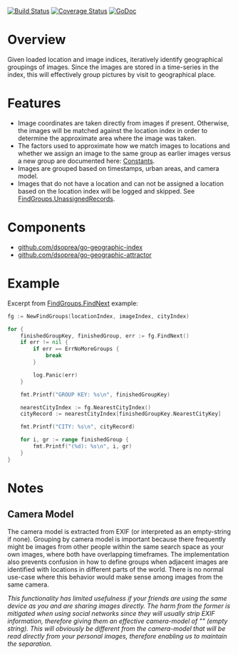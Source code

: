 [![Build Status](https://travis-ci.org/dsoprea/go-geographic-autogroup-images.svg?branch=master)](https://travis-ci.org/dsoprea/go-geographic-autogroup-images)
[![Coverage Status](https://coveralls.io/repos/github/dsoprea/go-geographic-autogroup-images/badge.svg?branch=master)](https://coveralls.io/github/dsoprea/go-geographic-autogroup-images?branch=master)
[![GoDoc](https://godoc.org/github.com/dsoprea/go-geographic-autogroup-images?status.svg)](https://godoc.org/github.com/dsoprea/go-geographic-autogroup-images)


# Overview

Given loaded location and image indices, iteratively identify geographical groupings of images. Since the images are stored in a time-series in the index, this will effectively group pictures by visit to geographical place.


# Features

- Image coordinates are taken directly from images if present. Otherwise, the images will be matched against the location index in order to determine the approximate area where the image was taken.
- The factors used to approximate how we match images to locations and whether we assign an image to the same group as earlier images versus a new group are documented here: [Constants](https://godoc.org/github.com/dsoprea/go-geographic-autogroup-images#pkg-constants).
- Images are grouped based on timestamps, urban areas, and camera model.
- Images that do not have a location and can not be assigned a location based on the location index will be logged and skipped. See [FindGroups.UnassignedRecords](https://godoc.org/github.com/dsoprea/go-geographic-autogroup-images#FindGroups.UnassignedRecords).


# Components

- [github.com/dsoprea/go-geographic-index](https://github.com/dsoprea/go-geographic-index)
- [github.com/dsoprea/go-geographic-attractor](https://github.com/dsoprea/go-geographic-attractor)


# Example

Excerpt from [FindGroups.FindNext](https://godoc.org/github.com/dsoprea/go-geographic-autogroup-images#example-FindGroups-FindNext) example:

```go
fg := NewFindGroups(locationIndex, imageIndex, cityIndex)

for {
    finishedGroupKey, finishedGroup, err := fg.FindNext()
    if err != nil {
        if err == ErrNoMoreGroups {
            break
        }

        log.Panic(err)
    }

    fmt.Printf("GROUP KEY: %s\n", finishedGroupKey)

    nearestCityIndex := fg.NearestCityIndex()
    cityRecord := nearestCityIndex[finishedGroupKey.NearestCityKey]

    fmt.Printf("CITY: %s\n", cityRecord)

    for i, gr := range finishedGroup {
        fmt.Printf("(%d): %s\n", i, gr)
    }
}
```


# Notes

## Camera Model

The camera model is extracted from EXIF (or interpreted as an empty-string if none). Grouping by camera model is important because there frequently might be images from other people within the same search space as your own images, where both have overlapping timeframes. The implementation also prevents confusion in how to define groups when adjacent images are identified with locations in different parts of the world. There is no normal use-case where this behavior would make sense among images from the same camera.

*This functionality has limited usefulness if your friends are using the same device as you and are sharing images directly. The harm from the former is mitigated when using social networks since they will usually strip EXIF information, therefore giving them an effective camera-model of "" (empty string). This will obviously be different from the camera-model that will be read directly from your personal images, therefore enabling us to maintain the separation.*

